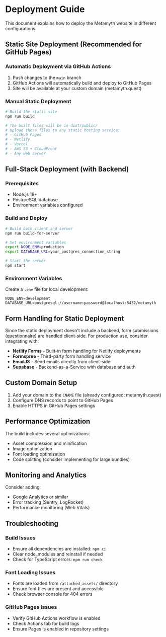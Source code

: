 # Deployment Guide

This document explains how to deploy the Metamyth website in different configurations.

## Static Site Deployment (Recommended for GitHub Pages)

### Automatic Deployment via GitHub Actions
1. Push changes to the `main` branch
2. GitHub Actions will automatically build and deploy to GitHub Pages
3. Site will be available at your custom domain (metamyth.quest)

### Manual Static Deployment
```bash
# Build the static site
npm run build

# The built files will be in dist/public/
# Upload these files to any static hosting service:
# - GitHub Pages
# - Netlify
# - Vercel
# - AWS S3 + CloudFront
# - Any web server
```

## Full-Stack Deployment (with Backend)

### Prerequisites
- Node.js 18+ 
- PostgreSQL database
- Environment variables configured

### Build and Deploy
```bash
# Build both client and server
npm run build-for-server

# Set environment variables
export NODE_ENV=production
export DATABASE_URL=your_postgres_connection_string

# Start the server
npm start
```

### Environment Variables
Create a `.env` file for local development:
```
NODE_ENV=development
DATABASE_URL=postgresql://username:password@localhost:5432/metamyth
```

## Form Handling for Static Deployment

Since the static deployment doesn't include a backend, form submissions (questionnaire) are handled client-side. For production use, consider integrating with:

- **Netlify Forms** - Built-in form handling for Netlify deployments
- **Formspree** - Third-party form handling service
- **EmailJS** - Send emails directly from client-side
- **Supabase** - Backend-as-a-Service with database and auth

## Custom Domain Setup

1. Add your domain to the `CNAME` file (already configured: metamyth.quest)
2. Configure DNS records to point to GitHub Pages
3. Enable HTTPS in GitHub Pages settings

## Performance Optimization

The build includes several optimizations:
- Asset compression and minification
- Image optimization
- Font loading optimization
- Code splitting (consider implementing for large bundles)

## Monitoring and Analytics

Consider adding:
- Google Analytics or similar
- Error tracking (Sentry, LogRocket)
- Performance monitoring (Web Vitals)

## Troubleshooting

### Build Issues
- Ensure all dependencies are installed: `npm ci`
- Clear node_modules and reinstall if needed
- Check for TypeScript errors: `npm run check`

### Font Loading Issues
- Fonts are loaded from `/attached_assets/` directory
- Ensure font files are present and accessible
- Check browser console for 404 errors

### GitHub Pages Issues
- Verify GitHub Actions workflow is enabled
- Check Actions tab for build logs
- Ensure Pages is enabled in repository settings